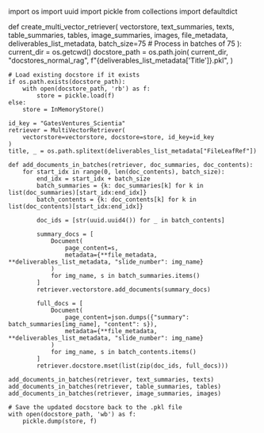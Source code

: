 import os
import uuid
import pickle
from collections import defaultdict

def create_multi_vector_retriever(
    vectorstore,
    text_summaries,
    texts,
    table_summaries,
    tables,
    image_summaries,
    images,
    file_metadata,
    deliverables_list_metadata,
    batch_size=75  # Process in batches of 75
):
    current_dir = os.getcwd()
    docstore_path = os.path.join(
        current_dir,
        "docstores_normal_rag",
        f"{deliverables_list_metadata['Title']}.pkl",
    )

    # Load existing docstore if it exists
    if os.path.exists(docstore_path):
        with open(docstore_path, 'rb') as f:
            store = pickle.load(f)
    else:
        store = InMemoryStore()

    id_key = "GatesVentures_Scientia"
    retriever = MultiVectorRetriever(
        vectorstore=vectorstore, docstore=store, id_key=id_key
    )
    title, _ = os.path.splitext(deliverables_list_metadata["FileLeafRef"])

    def add_documents_in_batches(retriever, doc_summaries, doc_contents):
        for start_idx in range(0, len(doc_contents), batch_size):
            end_idx = start_idx + batch_size
            batch_summaries = {k: doc_summaries[k] for k in list(doc_summaries)[start_idx:end_idx]}
            batch_contents = {k: doc_contents[k] for k in list(doc_contents)[start_idx:end_idx]}

            doc_ids = [str(uuid.uuid4()) for _ in batch_contents]

            summary_docs = [
                Document(
                    page_content=s,
                    metadata={**file_metadata, **deliverables_list_metadata, "slide_number": img_name}
                )
                for img_name, s in batch_summaries.items()
            ]
            retriever.vectorstore.add_documents(summary_docs)

            full_docs = [
                Document(
                    page_content=json.dumps({"summary": batch_summaries[img_name], "content": s}),
                    metadata={**file_metadata, **deliverables_list_metadata, "slide_number": img_name}
                )
                for img_name, s in batch_contents.items()
            ]
            retriever.docstore.mset(list(zip(doc_ids, full_docs)))

    add_documents_in_batches(retriever, text_summaries, texts)
    add_documents_in_batches(retriever, table_summaries, tables)
    add_documents_in_batches(retriever, image_summaries, images)

    # Save the updated docstore back to the .pkl file
    with open(docstore_path, 'wb') as f:
        pickle.dump(store, f)

